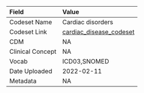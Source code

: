 |Field            |Value                   |
|:----------------|:-----------------------|
|Codeset Name     |Cardiac disorders       |
|Codeset Link     |[cardiac_disease_codeset](https://github.com/PEDSnet/Variable-Dictionary/blob/main/conditions/cardiac_disease_codeset.csv)|
|CDM              |NA                      |
|Clinical Concept |NA                      |
|Vocab            |ICD03,SNOMED            |
|Date Uploaded    |2022-02-11              |
|Metadata         |NA                      |
